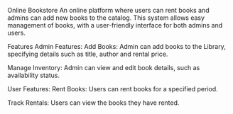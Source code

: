 Online Bookstore
An online platform where users can rent books and admins can add new books to the catalog. This system allows easy management of books, with a user-friendly interface for both admins and users.

Features
Admin Features:
Add Books: Admin can add books to the Library, specifying details such as title, author and rental price.

Manage Inventory: Admin can view and edit book details, such as availability status.


User Features:
Rent Books: Users can rent books for a specified period.

Track Rentals: Users can view the books they have rented.
